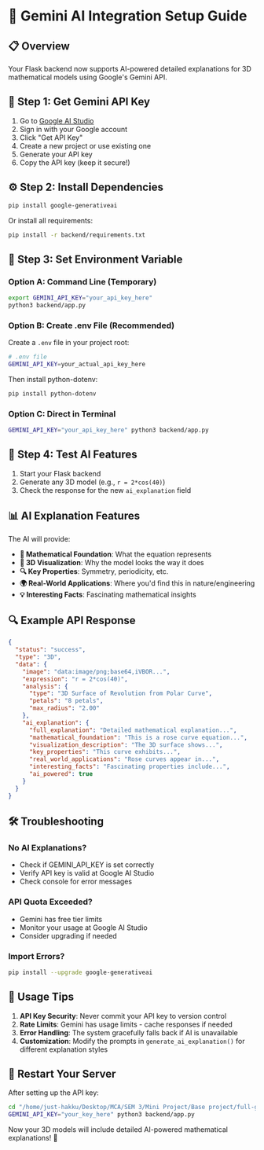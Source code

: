 # 🧠 Gemini AI Integration Setup Guide

## 📋 **Overview**
Your Flask backend now supports AI-powered detailed explanations for 3D mathematical models using Google's Gemini API.

## 🔑 **Step 1: Get Gemini API Key**

1. Go to [Google AI Studio](https://makersuite.google.com/)
2. Sign in with your Google account
3. Click "Get API Key" 
4. Create a new project or use existing one
5. Generate your API key
6. Copy the API key (keep it secure!)

## ⚙️ **Step 2: Install Dependencies**

```bash
pip install google-generativeai
```

Or install all requirements:
```bash
pip install -r backend/requirements.txt
```

## 🔧 **Step 3: Set Environment Variable**

### Option A: Command Line (Temporary)
```bash
export GEMINI_API_KEY="your_api_key_here"
python3 backend/app.py
```

### Option B: Create .env File (Recommended)
Create a `.env` file in your project root:
```bash
# .env file
GEMINI_API_KEY=your_actual_api_key_here
```

Then install python-dotenv:
```bash
pip install python-dotenv
```

### Option C: Direct in Terminal
```bash
GEMINI_API_KEY="your_api_key_here" python3 backend/app.py
```

## 🚀 **Step 4: Test AI Features**

1. Start your Flask backend
2. Generate any 3D model (e.g., `r = 2*cos(4θ)`)
3. Check the response for the new `ai_explanation` field

## 📊 **AI Explanation Features**

The AI will provide:

- **📖 Mathematical Foundation**: What the equation represents
- **🎨 3D Visualization**: Why the model looks the way it does  
- **🔍 Key Properties**: Symmetry, periodicity, etc.
- **🌍 Real-World Applications**: Where you'd find this in nature/engineering
- **💡 Interesting Facts**: Fascinating mathematical insights

## 🔍 **Example API Response**

```json
{
  "status": "success",
  "type": "3D",
  "data": {
    "image": "data:image/png;base64,iVBOR...",
    "expression": "r = 2*cos(4θ)",
    "analysis": {
      "type": "3D Surface of Revolution from Polar Curve",
      "petals": "8 petals",
      "max_radius": "2.00"
    },
    "ai_explanation": {
      "full_explanation": "Detailed mathematical explanation...",
      "mathematical_foundation": "This is a rose curve equation...",
      "visualization_description": "The 3D surface shows...",
      "key_properties": "This curve exhibits...",
      "real_world_applications": "Rose curves appear in...",
      "interesting_facts": "Fascinating properties include...",
      "ai_powered": true
    }
  }
}
```

## 🛠️ **Troubleshooting**

### No AI Explanations?
- Check if GEMINI_API_KEY is set correctly
- Verify API key is valid at Google AI Studio
- Check console for error messages

### API Quota Exceeded?
- Gemini has free tier limits
- Monitor your usage at Google AI Studio
- Consider upgrading if needed

### Import Errors?
```bash
pip install --upgrade google-generativeai
```

## 🎯 **Usage Tips**

1. **API Key Security**: Never commit your API key to version control
2. **Rate Limits**: Gemini has usage limits - cache responses if needed
3. **Error Handling**: The system gracefully falls back if AI is unavailable
4. **Customization**: Modify the prompts in `generate_ai_explanation()` for different explanation styles

## 🔄 **Restart Your Server**

After setting up the API key:
```bash
cd "/home/just-hakku/Desktop/MCA/SEM 3/Mini Project/Base project/full-graph-ui-react-app"
GEMINI_API_KEY="your_key_here" python3 backend/app.py
```

Now your 3D models will include detailed AI-powered mathematical explanations! 🎉
